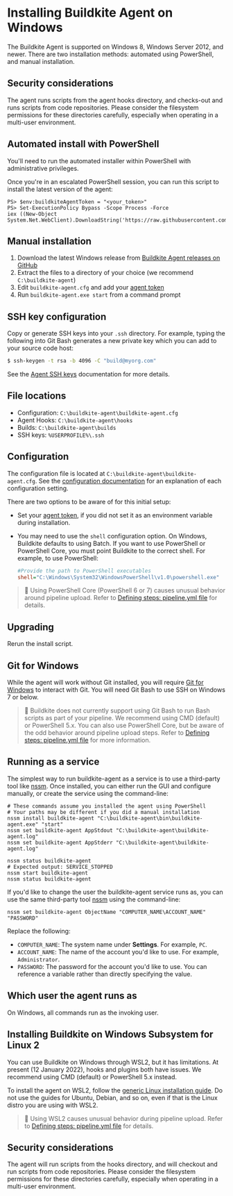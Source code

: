 # Installing Buildkite Agent on Windows

The Buildkite Agent is supported on Windows 8, Windows Server 2012, and newer. There are two installation methods: automated using PowerShell, and manual installation.


## Security considerations

The agent runs scripts from the agent hooks directory, and checks-out and runs scripts from code repositories. Please consider the filesystem permissions for these directories carefully, especially when operating in a multi-user environment.

## Automated install with PowerShell

You'll need to run the automated installer within PowerShell with administrative privileges.

Once you're in an escalated PowerShell session, you can run this script to install the latest version of the agent:

```shell
PS> $env:buildkiteAgentToken = "<your_token>"
PS> Set-ExecutionPolicy Bypass -Scope Process -Force
iex ((New-Object System.Net.WebClient).DownloadString('https://raw.githubusercontent.com/buildkite/agent/main/install.ps1'))
```

## Manual installation

1. Download the latest Windows release from <a href="https://github.com/buildkite/agent/releases">Buildkite Agent releases on GitHub</a>
2. Extract the files to a directory of your choice (we recommend `C:\buildkite-agent`)
3. Edit `buildkite-agent.cfg` and add your [agent token](/docs/agent/v3/tokens)
4. Run `buildkite-agent.exe start` from a command prompt

## SSH key configuration

Copy or generate SSH keys into your `.ssh` directory. For example, typing the following into Git Bash generates a new private key which you can add to your source code host:

```bash
$ ssh-keygen -t rsa -b 4096 -C "build@myorg.com"
```

See the [Agent SSH keys](/docs/agent/v3/ssh-keys) documentation for more details.

## File locations

* Configuration: `C:\buildkite-agent\buildkite-agent.cfg`
* Agent Hooks: `C:\buildkite-agent\hooks`
* Builds: `C:\buildkite-agent\builds`
* SSH keys: `%USERPROFILE%\.ssh`

## Configuration

The configuration file is located at `C:\buildkite-agent\buildkite-agent.cfg`. See the [configuration documentation](/docs/agent/v3/configuration) for an explanation of each configuration setting.

There are two options to be aware of for this initial setup:

* Set your [agent token](/docs/agent/v3/tokens), if you did not set it as an environment variable during installation.
* You may need to use the `shell` configuration option. On Windows, Buildkite defaults to using Batch. If you want to use PowerShell or PowerShell Core, you must point Buildkite to the correct shell. For example, to use PowerShell:

    ```cfg
    #Provide the path to PowerShell executables
    shell="C:\Windows\System32\WindowsPowerShell\v1.0\powershell.exe"
    ```

> 📘
> Using PowerShell Core (PowerShell 6 or 7) causes unusual behavior around pipeline upload. Refer to <a href="/docs/pipelines/configure/defining-steps#step-defaults-pipeline-dot-yml-file">Defining steps: pipeline.yml file</a> for details.

## Upgrading

Rerun the install script.

## Git for Windows

While the agent will work without Git installed, you will require [Git for Windows](https://gitforwindows.org/) to interact with Git. You will need Git Bash to use SSH on Windows 7 or below.

> 📘
> Buildkite does not currently support using Git Bash to run Bash scripts as part of your pipeline. We recommend using CMD (default) or PowerShell 5.x. You can also use PowerShell Core, but be aware of the odd behavior around pipeline upload steps. Refer to <a href="/docs/pipelines/configure/defining-steps#step-defaults-pipeline-dot-yml-file">Defining steps: pipeline.yml file</a> for more information.

## Running as a service

The simplest way to run buildkite-agent as a service is to use a third-party tool like [nssm](https://nssm.cc/). Once installed, you can either run the GUI and configure manually, or create the service using the command-line:

```
# These commands assume you installed the agent using PowerShell 
# Your paths may be different if you did a manual installation
nssm install buildkite-agent "C:\buildkite-agent\bin\buildkite-agent.exe" "start"
nssm set buildkite-agent AppStdout "C:\buildkite-agent\buildkite-agent.log"
nssm set buildkite-agent AppStderr "C:\buildkite-agent\buildkite-agent.log"

nssm status buildkite-agent
# Expected output: SERVICE_STOPPED
nssm start buildkite-agent
nssm status buildkite-agent
```

If you'd like to change the user the buildkite-agent service runs as, you can use the same third-party tool [nssm](https://nssm.cc/) using the command-line:

```
nssm set buildkite-agent ObjectName "COMPUTER_NAME\ACCOUNT_NAME" "PASSWORD"
```

Replace the following:

* `COMPUTER_NAME`: The system name under **Settings**. For example, `PC`.
* `ACCOUNT_NAME`: The name of the account you'd like to use. For example, `Administrator`.
* `PASSWORD`: The password for the account you'd like to use. You can reference a variable rather than directly specifying the value.

## Which user the agent runs as

On Windows, all commands run as the invoking user.

## Installing Buildkite on Windows Subsystem for Linux 2

<!-- date -->

You can use Buildkite on Windows through WSL2, but it has limitations. At present (12 January 2022), hooks and plugins both have issues. We recommend using CMD (default) or PowerShell 5.x instead.

To install the agent on WSL2, follow the [generic Linux installation guide](/docs/agent/v3/linux). Do not use the guides for Ubuntu, Debian, and so on, even if that is the Linux distro you are using with WSL2.

> 📘
> Using WSL2 causes unusual behavior during pipeline upload. Refer to <a href="/docs/pipelines/configure/defining-steps#step-defaults-pipeline-dot-yml-file">Defining steps: pipeline.yml file</a> for details.

## Security considerations

The agent will run scripts from the hooks directory, and will checkout and run scripts from code repositories. Please consider the filesystem permissions for these directories carefully, especially when operating in a multi-user environment.
